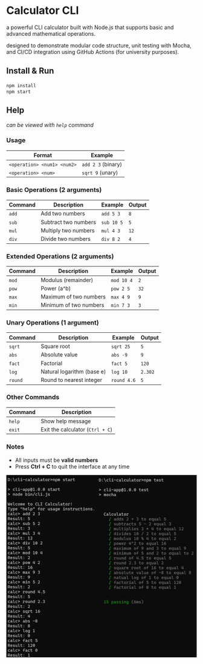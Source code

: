 # Сalculator CLI

a powerful CLI calculator built with Node.js that supports basic and advanced mathematical operations.

designed to demonstrate modular code structure, unit testing with Mocha, and CI/CD integration using GitHub Actions (for university purposes).

## Install & Run
```
npm install
npm start
```

## Help
*can be viewed with `help` command*

### Usage

| Format                      | Example            |
| --------------------------- | ------------------ |
| `<operation> <num1> <num2>` | `add 2 3` (binary) |
| `<operation> <num>`         | `sqrt 9` (unary)   |


### Basic Operations (2 arguments)

| Command | Description          | Example    | Output |
| ------- | -------------------- | ---------- | ------ |
| `add`   | Add two numbers      | `add 5 3`  | `8`    |
| `sub`   | Subtract two numbers | `sub 10 5` | `5`    |
| `mul`   | Multiply two numbers | `mul 4 3`  | `12`   |
| `div`   | Divide two numbers   | `div 8 2`  | `4`    |


### Extended Operations (2 arguments)

| Command | Description            | Example    | Output |
| ------- | ---------------------- | ---------- | ------ |
| `mod`   | Modulus (remainder)    | `mod 10 4` | `2`    |
| `pow`   | Power (a^b)            | `pow 2 5`  | `32`   |
| `max`   | Maximum of two numbers | `max 4 9`  | `9`    |
| `min`   | Minimum of two numbers | `min 7 3`  | `3`    |


### Unary Operations (1 argument)

| Command | Description                | Example     | Output  |
| ------- | -------------------------- | ----------- | ------- |
| `sqrt`  | Square root                | `sqrt 25`   | `5`     |
| `abs`   | Absolute value             | `abs -9`    | `9`     |
| `fact`  | Factorial                  | `fact 5`    | `120`   |
| `log`   | Natural logarithm (base e) | `log 10`    | `2.302` |
| `round` | Round to nearest integer   | `round 4.6` | `5`     |


### Other Commands

| Command | Description                      |
| ------- | -------------------------------- |
| `help`  | Show help message                |
| `exit`  | Exit the calculator (`Ctrl + C`) |


### Notes

* All inputs must be **valid numbers**
* Press **Ctrl + C** to quit the interface at any time

![calculator-preview](https://github.com/trenter39/cli-applications/blob/master/calculator/imgs/preview.png)
